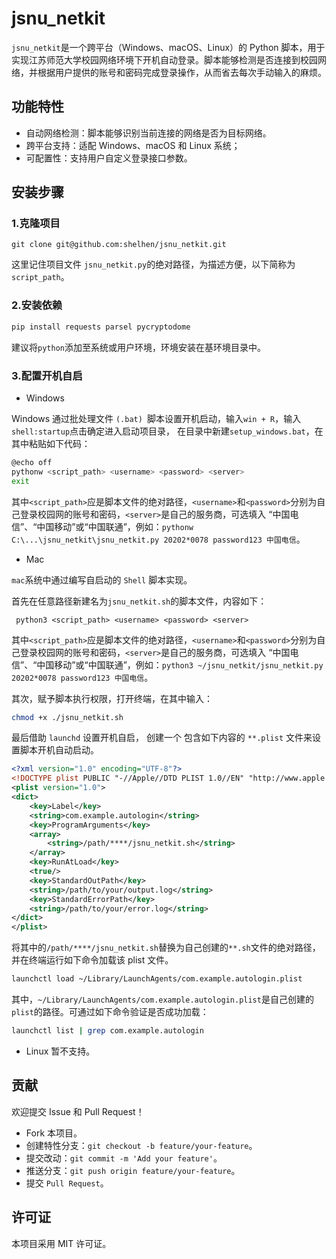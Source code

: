 # jsnu_netkit

`jsnu_netkit`是一个跨平台（Windows、macOS、Linux）的 Python 脚本，用于实现江苏师范大学校园网络环境下开机自动登录。脚本能够检测是否连接到校园网络，并根据用户提供的账号和密码完成登录操作，从而省去每次手动输入的麻烦。

## 功能特性

- 自动网络检测：脚本能够识别当前连接的网络是否为目标网络。
- 跨平台支持：适配 Windows、macOS 和 Linux 系统；
- 可配置性：支持用户自定义登录接口参数。

## 安装步骤

### 1.克隆项目
```shell
git clone git@github.com:shelhen/jsnu_netkit.git
```
这里记住项目文件 `jsnu_netkit.py`的绝对路径，为描述方便，以下简称为`script_path`。

### 2.安装依赖
```python
pip install requests parsel pycryptodome
```
建议将`python`添加至系统或用户环境，环境安装在基环境目录中。

### 3.配置开机自启

- Windows

Windows 通过批处理文件 `(.bat) `脚本设置开机启动，输入`win + R`，输入`shell:startup`点击确定进入启动项目录，
在目录中新建`setup_windows.bat`，在其中粘贴如下代码：
```bash
@echo off
pythonw <script_path> <username> <password> <server>
exit
```
其中`<script_path>`应是脚本文件的绝对路径，`<username>`和`<password>`分别为自己登录校园网的账号和密码，`<server>`是自己的服务商，可选填入 “中国电信”、“中国移动”或“中国联通”，例如：`pythonw C:\...\jsnu_netkit\jsnu_netkit.py 20202*0078 password123 中国电信`。 
- Mac

`mac`系统中通过编写自启动的 `Shell` 脚本实现。

首先在任意路径新建名为`jsnu_netkit.sh`的脚本文件，内容如下：
```shell
 python3 <script_path> <username> <password> <server>
```
其中`<script_path>`应是脚本文件的绝对路径，`<username>`和`<password>`分别为自己登录校园网的账号和密码，`<server>`是自己的服务商，可选填入 “中国电信”、“中国移动”或“中国联通”，例如：`python3 ~/jsnu_netkit/jsnu_netkit.py 20202*0078 password123 中国电信`。 

其次，赋予脚本执行权限，打开终端，在其中输入：
```bash
chmod +x ./jsnu_netkit.sh
```

最后借助 `launchd` 设置开机自启， 创建一个 包含如下内容的 `**.plist` 文件来设置脚本开机自动启动。
```xml
<?xml version="1.0" encoding="UTF-8"?>
<!DOCTYPE plist PUBLIC "-//Apple//DTD PLIST 1.0//EN" "http://www.apple.com/DTDs/PropertyList-1.0.dtd">
<plist version="1.0">
<dict>
    <key>Label</key>
    <string>com.example.autologin</string>
    <key>ProgramArguments</key>
    <array>
        <string>/path/****/jsnu_netkit.sh</string>
    </array>
    <key>RunAtLoad</key>
    <true/>
    <key>StandardOutPath</key>
    <string>/path/to/your/output.log</string>
    <key>StandardErrorPath</key>
    <string>/path/to/your/error.log</string>
</dict>
</plist>
```
将其中的`/path/****/jsnu_netkit.sh`替换为自己创建的`**.sh`文件的绝对路径，并在终端运行如下命令加载该 plist 文件。
```bash
launchctl load ~/Library/LaunchAgents/com.example.autologin.plist
```
其中，`~/Library/LaunchAgents/com.example.autologin.plist`是自己创建的`plist`的路径。可通过如下命令验证是否成功加载：
```bash
launchctl list | grep com.example.autologin
```

- Linux
暂不支持。

## 贡献
欢迎提交 Issue 和 Pull Request！
- Fork 本项目。
- 创建特性分支：`git checkout -b feature/your-feature`。
- 提交改动：`git commit -m 'Add your feature'`。
- 推送分支：`git push origin feature/your-feature`。
- 提交 `Pull Request`。

## 许可证

本项目采用 MIT 许可证。






